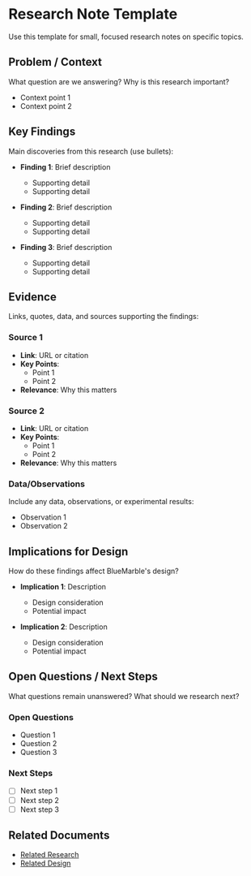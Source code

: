 # Research Note Template

Use this template for small, focused research notes on specific topics.

## Problem / Context

What question are we answering? Why is this research important?

- Context point 1
- Context point 2

## Key Findings

Main discoveries from this research (use bullets):

- **Finding 1**: Brief description
  - Supporting detail
  - Supporting detail

- **Finding 2**: Brief description
  - Supporting detail
  - Supporting detail

- **Finding 3**: Brief description
  - Supporting detail
  - Supporting detail

## Evidence

Links, quotes, data, and sources supporting the findings:

### Source 1

- **Link**: URL or citation
- **Key Points**:
  - Point 1
  - Point 2
- **Relevance**: Why this matters

### Source 2

- **Link**: URL or citation
- **Key Points**:
  - Point 1
  - Point 2
- **Relevance**: Why this matters

### Data/Observations

Include any data, observations, or experimental results:

- Observation 1
- Observation 2

## Implications for Design

How do these findings affect BlueMarble's design?

- **Implication 1**: Description
  - Design consideration
  - Potential impact

- **Implication 2**: Description
  - Design consideration
  - Potential impact

## Open Questions / Next Steps

What questions remain unanswered? What should we research next?

### Open Questions

- Question 1
- Question 2
- Question 3

### Next Steps

- [ ] Next step 1
- [ ] Next step 2
- [ ] Next step 3

## Related Documents

- [Related Research](../research/topics/related-topic.md)
- [Related Design](../design/related-design.md)
